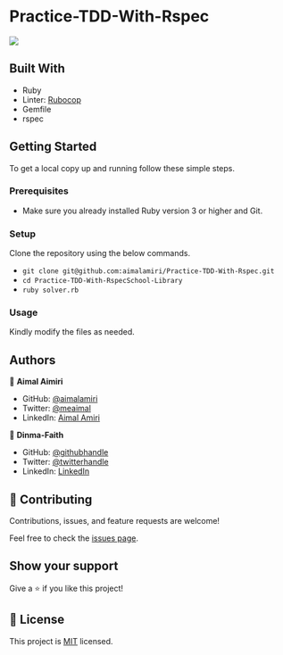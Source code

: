 # Practice-TDD-With-Rspec

![](https://img.shields.io/badge/Microverse-blueviolet)

## Built With

- Ruby
- Linter: [Rubocop](https://rubocop.org/)
- Gemfile
- rspec

## Getting Started

To get a local copy up and running follow these simple steps.

### Prerequisites

- Make sure you already installed Ruby version 3 or higher and Git.

### Setup

Clone the repository using the below commands.

- `git clone git@github.com:aimalamiri/Practice-TDD-With-Rspec.git `
- `cd Practice-TDD-With-RspecSchool-Library`
- `ruby solver.rb`

### Usage

Kindly modify the files as needed.

## Authors

👤 **Aimal Aimiri**

- GitHub: [@aimalamiri](https://github.com/aimalamiri)
- Twitter: [@meaimal](https://twitter.com/meaimal)
- LinkedIn: [Aimal Amiri](https://linkedin.com/in/aimal-amiri)

👤 **Dinma-Faith**

- GitHub: [@githubhandle](https://github.com/Dinma-Faith)
- Twitter: [@twitterhandle](https://twitter.com/phayte_p)
- LinkedIn: [LinkedIn](https://linkedin.com/in/chidinma-faith)


## 🤝 Contributing

Contributions, issues, and feature requests are welcome!

Feel free to check the [issues page](https://github.com/aimalamiri/School-Library/issues).

## Show your support

Give a ⭐️ if you like this project!

## 📝 License

This project is [MIT](./MIT.md) licensed.
